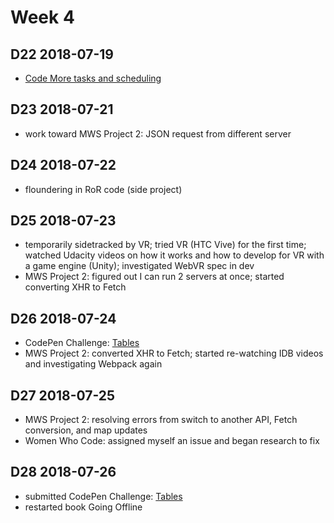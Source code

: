 # Week 4

## D22 2018-07-19

- [Code More tasks and scheduling](https://docs.google.com/document/d/1_f-TxusysfOBnn-JFQfDvuNnx0c9s8x4ISWhnn33PHI)

## D23 2018-07-21

- work toward MWS Project 2: JSON request from different server

## D24 2018-07-22

- floundering in RoR code (side project)

## D25 2018-07-23

- temporarily sidetracked by VR; tried VR (HTC Vive) for the first time; watched Udacity videos on how it works and how to develop for VR with a game engine (Unity); investigated WebVR spec in dev
- MWS Project 2: figured out I can run 2 servers at once; started converting XHR to Fetch

## D26 2018-07-24

- CodePen Challenge: [Tables](https://codepen.io/digilou/pen/oMwzdR)
- MWS Project 2: converted XHR to Fetch; started re-watching IDB videos and investigating Webpack again

## D27 2018-07-25

- MWS Project 2: resolving errors from switch to another API, Fetch conversion, and map updates
- Women Who Code: assigned myself an issue and began research to fix

## D28 2018-07-26

- submitted CodePen Challenge: [Tables](https://codepen.io/digilou/pen/oMwzdR)
- restarted book Going Offline

